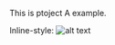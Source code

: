 This is ptoject A example.

Inline-style: 
![alt text](https://github.com/adam-p/markdown-here/raw/master/src/common/images/dog.jpg "Logo Title Text 1")
